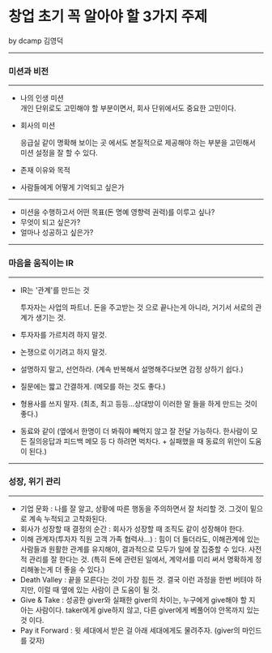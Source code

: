 # 창업 초기 꼭 알아야 할 3가지 주제
by dcamp 김영덕

---
### 미션과 비전
---
- 나의 인생 미션<br/>
  개인 단위로도 고민해야 할 부분이면서, 회사 단위에서도 중요한 고민이다.
- 회사의 미션
  
  응급실 같이 명확해 보이는 곳 에서도 본질적으로 제공해야 하는 부분을 고민해서 미션 설정을 잘 할 수 있다.
- 존재 이유와 목적
- 사람들에게 어떻게 기억되고 싶은가

---
- 미션을 수행하고서 어떤 목표(돈 명예 영향력 권력)를 이루고 싶나?
- 무엇이 되고 싶은가?
- 얼마나 성공하고 싶은가?

---
### 마음을 움직이는 IR
---
- IR는 '관계'를 만드는 것

  투자자는 사업의 파트너. 돈을 주고받는 것 으로 끝나는게 아니라, 거기서 서로의 관계가 생기는 것.
- 투자자를 가르치려 하지 말것.
- 논쟁으로 이기려고 하지 말것.
- 설명하지 말고, 선언하라. (계속 반복해서 설명해주다보면 감정 상하기 쉽다.)
- 질문에는 짧고 간결하게. (메모를 하는 것도 좋다.)
- 형용사를 쓰지 말자. (최초, 최고 등등...상대방이 이러한 말 들을 하게 만드는 것이 좋다.)
- 동료와 같이 (옆에서 한명이 더 봐줘야 빼먹지 않고 잘 전달 가능하다. 한사람이 모든 질의응답과 피드백 메모 등 다 하려면 벅차다. + 실패했을 때 동료의 위안이 도움이 된다.)

---
### 성장, 위기 관리
---
- 기업 문화 : 나를 잘 알고, 상황에 따른 행동을 주의하면서 잘 처리할 것. 그것이 밑으로 계속 누적되고 고착화된다.
- 회사가 성장할 때 결정의 순간 : 회사가 성장할 때 조직도 같이 성장해야 한다.
- 이해 관계자(투자자 직원 고객 가족 협력사...) : 힘이 더 들더라도, 이해관계에 있는 사람들과 원활한 관계를 유지해야, 결과적으로 모두가 일에 잘 집중할 수 있다.
                                        사전적 관리를 잘 한다는 것. (특히 돈에 관련된 일에서, 계약서를 미리 써서 명확하게 정리해놓는게 더 좋을 수 있다.)
- Death Valley : 끝을 모른다는 것이 가장 힘든 것. 결국 이런 과정을 한번 버텨야 하지만, 이럴 때 옆에 있는 사람이 큰 도움이 될 것.
- Give & Take : 성공한 giver와 실패한 giver의 차이는, 누구에게 give해야 할 지 아는 사람이다. taker에게 give하지 않고, 다른 giver에게 베풀어야 안목까지 있는 것 이다.
- Pay it Forward : 윗 세대에서 받은 걸 아래 세대에게도 물려주자. (giver의 마인드를 갖자)
